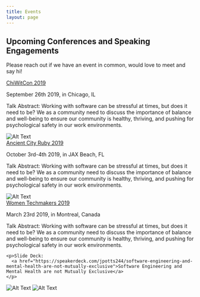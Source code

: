 ```yaml
---
title: Events
layout: page
---
```

## Upcoming Conferences and Speaking Engagements
Please reach out if we have an event in common, would love to meet and say hi!

<div class="side-by-side">
  <div class="toleft">
    <a href="https://chiwomenintech.com/">ChiWitCon 2019</a>
    <p>September 26th 2019, in Chicago, IL</p>
    <p>Talk Abstract:
    Working with software can be stressful at times, but does it need to be? We as a community need to discuss the importance of balance and well-being to ensure our community is healthy, thriving, and pushing for psychological safety in our work environments.</p>
  </div>
  <div class="toright">
    <img class="image" src="../assets/images/chiwitcon-card.jpg" alt="Alt Text">
  </div>
</div>
<div class="side-by-side">
  <div class="toleft">
    <a href="https://www.ancientcityruby.com/?lang=en#/?lang=en">Ancient City Ruby 2019</a>
    <p>October 3rd-4th 2019, in JAX Beach, FL</p>
    <p>Talk Abstract:
    Working with software can be stressful at times, but does it need to be? We as a community need to discuss the importance of balance and well-being to ensure our community is healthy, thriving, and pushing for psychological safety in our work environments.</p>
  </div>
  <div class="toright">
    <img class="image" src="../assets/images/acr-card.jpg" alt="Alt Text">
  </div>
</div>
<div class="side-by-side">
  <div class="toleft">
    <a href="https://wtmmontreal.com/">Women Techmakers 2019</a>
    <p>March 23rd 2019, in Montreal, Canada</p>
    <p>Talk Abstract:
    Working with software can be stressful at times, but does it need to be? We as a community need to discuss the importance of balance and well-being to ensure our community is healthy, thriving, and pushing for psychological safety in our work environments.</p>

    <p>Slide Deck:
      <a href="https://speakerdeck.com/jpotts244/software-engineering-and-mental-health-are-not-mutually-exclusive">Software Engineering and Mental Health are not Mutually Exclusive</a>
    </p>
  </div>
  <div class="toright">
    <img class="image" src="../assets/images/wtm-card-english.png" alt="Alt Text">
    <img class="image" src="../assets/images/wtm-card-french.png" alt="Alt Text">
  </div>
</div>
